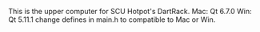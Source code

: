This is the upper computer for SCU Hotpot's DartRack.
Mac: Qt 6.7.0
Win: Qt 5.11.1
change defines in main.h to compatible to Mac or Win.